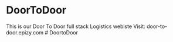 # DoorToDoor
This is our Door To Door full stack Logistics webiste
Visit: door-to-door.epizy.com
#   D o o r t o D o o r  
 